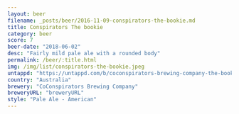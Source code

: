 ```yaml
---
layout: beer
filename: _posts/beer/2016-11-09-conspirators-the-bookie.md
title: Conspirators The bookie
category: beer
score: 7
beer-date: "2018-06-02"
desc: "Fairly mild pale ale with a rounded body"
permalink: /beer/:title.html
img: /img/list/conspirators-the-bookie.jpeg
untappd: "https://untappd.com/b/coconspirators-brewing-company-the-bookie/1921122"
country: "Australia"
brewery: "CoConspirators Brewing Company"
breweryURL: "breweryURL"
style: "Pale Ale - American"
---
```

